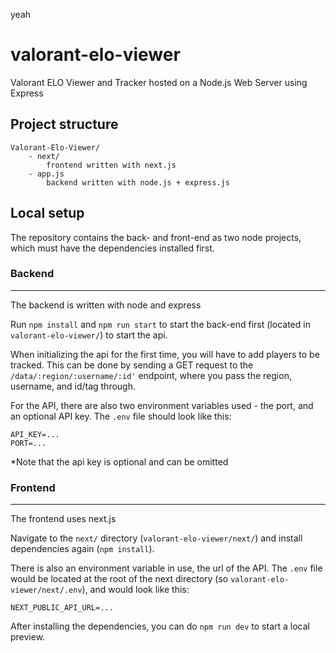 yeah

# valorant-elo-viewer
 Valorant ELO Viewer and Tracker hosted on a Node.js Web Server using Express


## Project structure
```
Valorant-Elo-Viewer/
	- next/
		frontend written with next.js
	- app.js
		backend written with node.js + express.js

```

## Local setup
The repository contains the back- and front-end as two node projects, which must have the dependencies installed first.


### Backend
<hr/>

The backend is written with node and express

Run `npm install` and `npm run start` to start the back-end first (located in `valorant-elo-viewer/`) to start the api.

When initializing the api for the first time, you will have to add players to be tracked. This can be done by sending a GET request to the `/data/:region/:username/:id'` endpoint, where you pass the region, username, and id/tag through.

For the API, there are also two environment variables used - the port, and an optional API key. The `.env` file should look like this:

```
API_KEY=...
PORT=...
```
*Note that the api key is optional and can be omitted

### Frontend
<hr/>

The frontend uses next.js

Navigate to the `next/` directory (`valorant-elo-viewer/next/`) and install dependencies again (`npm install`). 

There is also an environment variable in use, the url of the API. The `.env` file would be located at the root of the next directory (so `valorant-elo-viewer/next/.env`), and would look like this:

```
NEXT_PUBLIC_API_URL=...
```
After installing the dependencies, you can do `npm run dev` to start a local preview.
